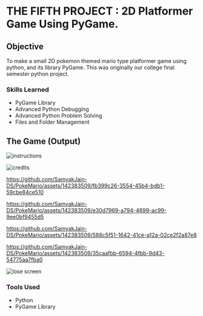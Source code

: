 # THE FIFTH PROJECT : 2D Platformer Game Using PyGame.

## Objective

To make a small 2D pokemon themed mario type platformer game using python, and its library PyGame.
This was originally our college final semester python project.

### Skills Learned

- PyGame Library
- Advanced Python Debugging
- Advanced Python Problem Solving
- Files and Folder Management

## The Game (Output)

![instructions](https://github.com/SamyakJain-DS/PokeMario/assets/142383509/279b2283-945d-4b68-bb1b-0f40df33bdd1)

![credits](https://github.com/SamyakJain-DS/PokeMario/assets/142383509/9c3b50a9-d4c0-43f6-aa58-3e76b285ccda)

https://github.com/SamyakJain-DS/PokeMario/assets/142383509/fb399c26-3554-45b4-bdb1-59cbe84ce510

https://github.com/SamyakJain-DS/PokeMario/assets/142383509/e30d7969-a794-4699-ac99-9ee0bf9455d5

https://github.com/SamyakJain-DS/PokeMario/assets/142383509/588c5f51-1642-41ce-a12a-02ce2f2a87e8

https://github.com/SamyakJain-DS/PokeMario/assets/142383509/35caafbb-6594-4fbb-9d43-54775aa7fba0

![lose screen](https://github.com/SamyakJain-DS/PokeMario/assets/142383509/41bdaa62-e1d1-4584-9f65-b3099bc3af59)

### Tools Used

- Python
- PyGame Library
